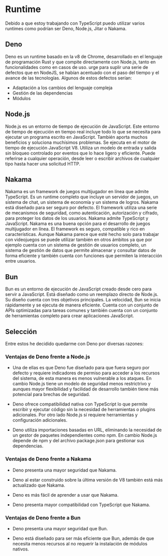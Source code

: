 # Runtime

Debido a que estoy trabajando con TypeScript puedo utilizar varios runtimes como podrían ser Deno, Node.js, Jitar o Nakama.

## Deno

Deno es un runtime basado en la v8 de Chrome, desarrollado en el lenguaje de programación Rust y que compite directamente con Node.js, tanto en funcionalidades como en casos de uso. urge para suplir una serie de defectos que en NodeJS, se habían acentuado con el paso del tiempo y el avance de las tecnologías. Algunos de estos defectos serían:
- Adaptación a los cambios del lenguaje compleja
- Gestión de las dependencias
- Módulos

## Node.js

Node.js es un entorno de tiempo de ejecución de JavaScript. Este entorno de tiempo de ejecución en tiempo real incluye todo lo que se necesita para ejecutar un programa escrito en JavaScript. También aporta muchos beneficios y soluciona muchísimos problemas. Se ejecuta en el motor de tiempo de ejecución JavaScript V8. Utiliza un modelo de entrada y salida sin bloqueo controlado por eventos que lo hace ligero y eficiente. Puede referirse a cualquier operación, desde leer o escribir archivos de cualquier tipo hasta hacer una solicitud HTTP.

## Nakama

Nakama es un framework de juegos multijugador en línea que admite TypeScript. Es un runtime completo que incluye un servidor de juegos, un sistema de chat, un sistema de economía y un sistema de logros. Nakama está diseñado para ser seguro por defecto. El framework utiliza una serie de mecanismos de seguridad, como autenticación, autorización y cifrado, para proteger los datos de los usuarios. Nakama admite TypeScript y JavaScript. Nakama es una buena opción para el desarrollo de juegos multijugador en línea. El framework es seguro, compatible y rico en características. Aunque Nakama parece que esté hecho solo para trabajar con videojuegos se puede utilizar también en otros ámbitos ya que por ejemplo cuenta con un sistema de gestión de usuarios completo, un sistema de gestión de datos que permite almacenar y consultar datos de forma eficiente y también cuenta con funciones que permiten la interacción entre usuarios.

## Bun

Bun es un entorno de ejecución de JavaScript creado desde cero para servir a JavaScript. Está diseñado como un reemplazo directo de Node.js. Su diseño cuenta con tres objetivos principales. La velocidad, Bun se inicia rápidamente y se ejecuta de manera eficiente. Cuenta con un conjunto de APIs optimizadas para tareas comunes y también cuenta con un conjunto de herramientas completo para crear aplicaciones JavaScript.

## Selección

Entre estos he decidido quedarme con Deno por diversas razones:

### Ventajas de Deno frente a Node.js

- Una de ellas es que Deno fue diseñado para que fuera seguro por defecto y requiere indicadores de permiso para acceder a los recursos del sistema, de esta manera es menos vulnerable a los ataques. En cambio Node.js tiene un modelo de seguridad menos restrictrivo y aunques mayor flexibilidad y facilidad de desarrollo también tiene más potencial para brechas de seguridad. 

- Deno ofrece compatibilidad nativa con TypeScript lo que permite escribir y ejecutar código sin la necesidad de herramientas o plugins adicionales. Por otro lado Node.js sí requiere herramientas y configuración adicionales.

- Deno utiliza importaciones basadas en URL, eliminando la necesidad de un gestor de paquetes independientes como npm. En cambio Node.js depende de npm y del archivo package.json para gestionar sus dependencias.

### Ventajas de Deno frente a Nakama

- Deno presenta una mayor seguridad que Nakama.

- Deno al estar construido sobre la última versión de V8 también está más actualizado que Nakama.

- Deno es más fácil de aprender a usar que Nakama.

- Deno presenta mayor compatibilidad con TypeScript que Nakama.

### Ventajas de Deno frente a Bun

- Deno presenta una mayor seguridad que Bun.

- Deno está diseñado para ser más eficiente que Bun, además de que necesita menos recursos al no requerir la instalación de módulos nativos.
